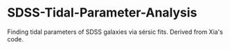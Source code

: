 # SDSS-Tidal-Parameter-Analysis
Finding tidal parameters of SDSS galaxies via sérsic fits. Derived from Xia's code.
